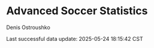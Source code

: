 # Advanced Soccer Statistics
Denis Ostroushko

<!-- gfm -->

Last successful data update: 2025-05-24 18:15:42 CST
